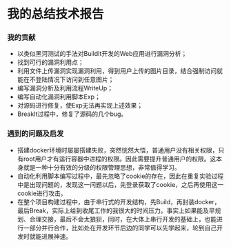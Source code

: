 # 我的总结技术报告

### 我的贡献

* 以类似黑河测试的手法对BuildIt开发的Web应用进行漏洞分析；
* 找到可行的漏洞利用点；
* 利用文件上传漏洞实现漏洞利用，得到用户上传的图片目录，结合强制访问就能在不登陆情况下访问到任意图片；
* 编写漏洞分析及利用流程WriteUp；
* 编写自动化漏洞利用脚本Exp；
* 对源码进行修复，使Exp无法再实现上述效果；
* BreakIt过程中，修复了源码的几个bug。

### 遇到的问题及启发

* 搭建docker环境时屡屡搭建失败，突然恍然大悟，普通用户没有相关权限，只有root用户才有运行容器中进程的权限。因此需要提升普通用户的权限。这本身就是一种十分有效的分级的权限管理思想，非常值得学习。
* 自动化利用脚本编写过程中，最先忽略了cookie的存在，因此在重复实验过程中是出现问题的，发现这一问题以后，先登录获取了cookie，之后再使用这一cookie进行攻击。
* 在整个项目构建过程中，由于串行式的开发结构，先Build，再封装docker，最后Break，实际上给到收尾工作的我很大的时间压力。事实上如果能及早规划、合理交接，最后不会太狼狈，同时，在大体上串行开发的基础上，也能进行一部分并行合作，比如处在开发环节后边的同学可以先学起来，轮到自己开发时就能进展神速。
